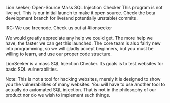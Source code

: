 Lion seeker; Open-Source Mass SQL Injection Checker
This program is not live yet. This is our initial launch to make it open source. Check the beta development branch for live(and potentially unstable) commits.

IRC: We use freenode. Check us out at #lionseeker

We would greatly appreciate any help we could get. The more help we have, the faster we can get this launched. The core team is also fairly new into programming, so we will gladly accept beginners, but you must be willing to learn, and use our proper code structure. 

LionSeeker is a mass SQL Injection Checker. Its goals is to test websites for basic SQL vulnerabilities. 

Note: This is not a tool for hacking websites, merely it is designed to show you the vulnerabilities of many websites. You will have to use another tool to actually do automated SQL injection. That is not in the philosophy of our product nor do we wish to implement such things.

